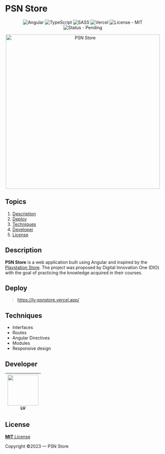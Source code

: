 # PSN Store
<p align="center">
  <img src="https://img.shields.io/badge/angular-%23DD0031.svg?style=for-the-badge&logo=angular&logoColor=white" alt="Angular">
  <img src="https://img.shields.io/badge/typescript-%23007ACC.svg?style=for-the-badge&logo=typescript&logoColor=white" alt="TypeScript">
  <img src="https://img.shields.io/badge/SASS-hotpink.svg?style=for-the-badge&logo=SASS&logoColor=white" alt="SASS">
  <img src="https://img.shields.io/badge/vercel-%23000000.svg?style=for-the-badge&logo=vercel&logoColor=white" alt="Vercel">
  <img src="https://img.shields.io/badge/license-mit-informational?style=for-the-badge" alt="License - MIT">
  <img src="https://img.shields.io/badge/status-pending-important?style=for-the-badge" alt="Status - Pending">
</p>

<div align="center">
  <img src="https://github.com/lvamorim/psn-store/assets/118397791/0cfae615-e816-48f0-be33-7cbf1ce82715" alt="PSN Store" width="500px">
</div>

## Topics
1. [Description](#description)
4. [Deploy](#deploy)
5. [Techniques](#techniques)
6. [Developer](#developer)
7. [License](#license)

## Description
**PSN Store** is a web application built using Angular and inspired by the [Playstation Store](https://store.playstation.com). The project was proposed by Digital Innovation One (DIO) with the goal of practicing the knowledge acquired in their courses.

## Deploy
> https://lv-psnstore.vercel.app/

## Techniques
- Interfaces
- Routes
- Angular Directives
- Modules
- Responsive design

## Developer
| [<img src="https://github.com/lvamorim.png" width=100><br><sub>LV</sub>](https://github.com/lvamorim) |
| :---: |

## License
[**MIT** License](https://github.com/lvamorim/psn-store/blob/main/LICENSE)

Copyright ©2023 — PSN Store
